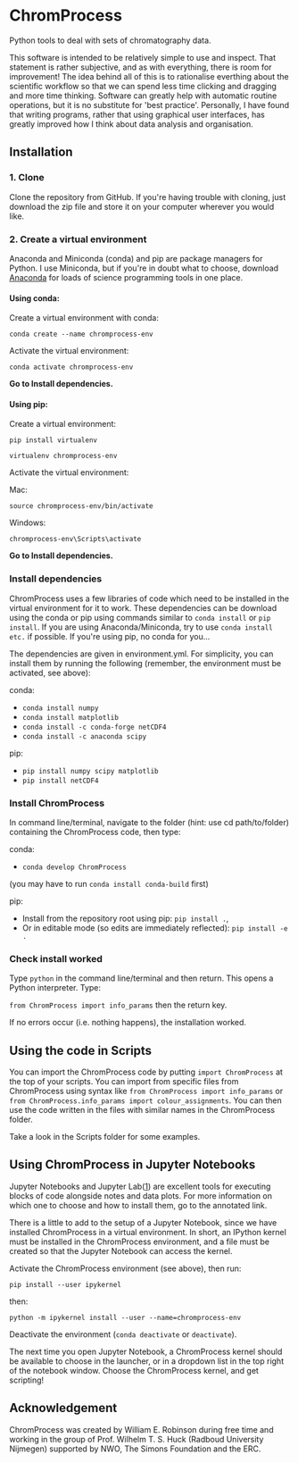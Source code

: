 # ChromProcess

Python tools to deal with sets of chromatography data.

This software is intended to be relatively simple to use and inspect. That statement is rather subjective, and as with everything, there is room for improvement! The idea behind all of this is to rationalise everthing about the scientific workflow so that we can spend less time clicking and dragging and more time thinking. Software can greatly help with automatic routine operations, but it is no substitute for 'best practice'. Personally, I have found that writing programs, rather that using graphical user interfaces, has greatly improved how I think about data analysis and organisation.

## Installation

### 1. Clone

Clone the repository from GitHub. If you're having trouble with cloning, just download the zip file and store it on your computer wherever you would like.

### 2. Create a virtual environment

Anaconda and Miniconda (conda) and pip are package managers for Python. I use Miniconda, but if you're in doubt what to choose, download [Anaconda](https://www.anaconda.com/products/individual-b#Downloads, 'Anaconda') for loads of science programming tools in one place.

#### Using conda:

Create a virtual environment with conda:

`conda create --name chromprocess-env`

Activate the virtual environment:

`conda activate chromprocess-env`

**Go to Install dependencies.**

#### Using pip:

Create a virtual environment:

`pip install virtualenv`

`virtualenv chromprocess-env`

Activate the virtual environment:

Mac:

`source chromprocess-env/bin/activate`

Windows:

`chromprocess-env\Scripts\activate`

**Go to Install dependencies.**

### Install dependencies

ChromProcess uses a few libraries of code which need to be installed in the virtual environment for it to work. These dependencies can be download using the conda or pip using commands similar to `conda install` or `pip install`. If you are using Anaconda/Miniconda, try to use `conda install etc.` if possible. If you're using pip, no conda for you...

The dependencies are given in environment.yml. For simplicity, you can install them by running the following (remember, the environment must be activated, see above):

conda:
- `conda install numpy`
- `conda install matplotlib`
- `conda install -c conda-forge netCDF4`
- `conda install -c anaconda scipy `

pip:
- `pip install numpy scipy matplotlib`
- `pip install netCDF4`

### Install ChromProcess

In command line/terminal, navigate to the folder (hint: use cd path/to/folder) containing the ChromProcess code, then type:

conda:
  - `conda develop ChromProcess`

  (you may have to run `conda install conda-build` first)

pip:
  - Install from the repository root using pip: `pip install .`,
  - Or in editable mode (so edits are immediately reflected): `pip install -e .`

### Check install worked

Type `python` in the command line/terminal and then return. This opens a Python interpreter. Type:

`from ChromProcess import info_params` then the return key.

If no errors occur (i.e. nothing happens), the installation worked.

## Using the code in Scripts

You can import the ChromProcess code by putting `import ChromProcess` at the top of your scripts. You can import from specific files from ChromProcess using syntax like `from ChromProcess import info_params` or ` from ChromProcess.info_params import colour_assignments`. You can then use the code written in the files with similar names in the ChromProcess folder.

Take a look in the Scripts folder for some examples.

## Using ChromProcess in Jupyter Notebooks

Jupyter Notebooks and Jupyter Lab([1][jupyter-link]) are excellent tools for executing blocks of code alongside notes and data plots.
For more information on which one to choose and how to install them, go to the annotated link.

There is a little to add to the setup of a Jupyter Notebook, since we have installed ChromProcess in a virtual environment. In short, an IPython kernel must be installed in the ChromProcess environment, and a file must be created so that the Jupyter Notebook can access the kernel.

Activate the ChromProcess environment (see above), then run:

`pip install --user ipykernel`

then:

`python -m ipykernel install --user --name=chromprocess-env`

Deactivate the environment (`conda deactivate` or `deactivate`).

The next time you open Jupyter Notebook, a ChromProcess kernel should be available to choose in the launcher, or in a dropdown list in the top right of the notebook window. Choose the ChromProcess kernel, and get scripting!

## Acknowledgement

ChromProcess was created by William E. Robinson during free time and working in the group of Prof. Wilhelm T. S. Huck (Radboud University Nijmegen) supported by NWO, The Simons Foundation and the ERC.

[jupyter-link]: https://jupyter.org
